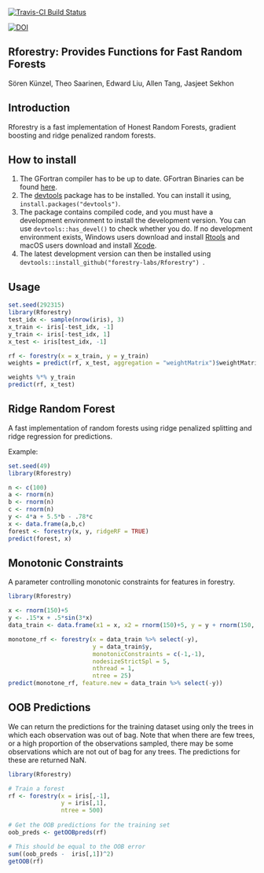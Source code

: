 [![Travis-CI Build Status](https://travis-ci.org/soerenkuenzel/forestry.svg?branch=master)](https://travis-ci.org/soerenkuenzel/forestry)

[![DOI](https://zenodo.org/badge/DOI/10.5281/zenodo.2629366.svg)](https://doi.org/10.5281/zenodo.2629366)


## Rforestry: Provides Functions for Fast Random Forests

Sören Künzel, Theo Saarinen, Edward Liu, Allen Tang, Jasjeet Sekhon

## Introduction

Rforestry is a fast implementation of Honest Random Forests, gradient boosting 
and ridge penalized random forests. 

## How to install
1. The GFortran compiler has to be up to date. GFortran Binaries can be found [here](https://gcc.gnu.org/wiki/GFortranBinaries).
2. The [devtools](https://github.com/hadley/devtools) package has to be installed. You can install it using,  `install.packages("devtools")`.
3. The package contains compiled code, and you must have a development environment to install the development version. You can use `devtools::has_devel()` to check whether you do. If no development environment exists, Windows users download and install [Rtools](https://cran.r-project.org/bin/windows/Rtools/) and macOS users download and install [Xcode](https://itunes.apple.com/us/app/xcode/id497799835).
4. The latest development version can then be installed using 
`devtools::install_github("forestry-labs/Rforestry") `.


## Usage 

```R
set.seed(292315)
library(Rforestry)
test_idx <- sample(nrow(iris), 3)
x_train <- iris[-test_idx, -1]
y_train <- iris[-test_idx, 1]
x_test <- iris[test_idx, -1]

rf <- forestry(x = x_train, y = y_train)
weights = predict(rf, x_test, aggregation = "weightMatrix")$weightMatrix

weights %*% y_train
predict(rf, x_test)
```

## Ridge Random Forest

A fast implementation of random forests using ridge penalized splitting and ridge regression for predictions.

Example:

```R
set.seed(49)
library(Rforestry)

n <- c(100)
a <- rnorm(n)
b <- rnorm(n)
c <- rnorm(n)
y <- 4*a + 5.5*b - .78*c
x <- data.frame(a,b,c)
forest <- forestry(x, y, ridgeRF = TRUE)
predict(forest, x)
```

## Monotonic Constraints

A parameter controlling monotonic constraints for features in forestry.

```R
library(Rforestry)

x <- rnorm(150)+5
y <- .15*x + .5*sin(3*x)
data_train <- data.frame(x1 = x, x2 = rnorm(150)+5, y = y + rnorm(150, sd = .4))

monotone_rf <- forestry(x = data_train %>% select(-y),
                        y = data_train$y,
                        monotonicConstraints = c(-1,-1),
                        nodesizeStrictSpl = 5,
                        nthread = 1,
                        ntree = 25)
predict(monotone_rf, feature.new = data_train %>% select(-y))

```


## OOB Predictions

We can return the predictions for the training dataset using only the trees in
which each observation was out of bag. Note that when there are few trees, or a
high proportion of the observations sampled, there may be some observations 
which are not out of bag for any trees. 
The predictions for these are returned NaN.


```R
library(Rforestry)

# Train a forest
rf <- forestry(x = iris[,-1], 
               y = iris[,1],
               ntree = 500)
               
# Get the OOB predictions for the training set
oob_preds <- getOOBpreds(rf)

# This should be equal to the OOB error
sum((oob_preds -  iris[,1])^2)
getOOB(rf)
```



